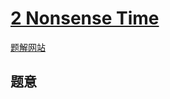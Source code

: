 # [2 Nonsense Time](http://acm.hdu.edu.cn/showproblem.php?pid=6635)
[题解网站](https://blog.csdn.net/henuyh/article/details/98845165)
## 题意
